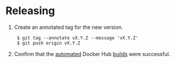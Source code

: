 # Releasing

1. Create an annotated tag for the new version.

        $ git tag --annotate vX.Y.Z --message 'vX.Y.Z'
        $ git push origin vX.Y.Z

1. Confirm that the [automated] Docker Hub [builds] were successful.

[automated]: https://docs.docker.com/docker-hub/builds/
[builds]: https://hub.docker.com/r/thoughtbot/paperback/builds/

